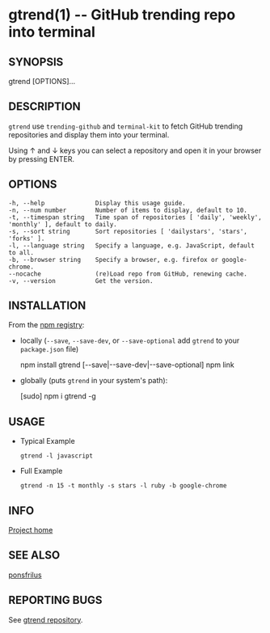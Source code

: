 gtrend(1) -- GitHub trending repo into terminal
===============================================

SYNOPSIS
--------

gtrend [OPTIONS]...


DESCRIPTION
-----------

`gtrend` use `trending-github` and `terminal-kit` to fetch GitHub trending repositories and display them into your terminal.

Using ↑ and ↓ keys you can select a repository and open it in your browser by pressing ENTER.


OPTIONS
-------

    -h, --help              Display this usage guide.
    -n, --num number        Number of items to display, default to 10.
    -t, --timespan string   Time span of repositories [ 'daily', 'weekly', 'monthly' ], default to daily.
    -s, --sort string       Sort repositories [ 'dailystars', 'stars', 'forks' ].
    -l, --language string   Specify a language, e.g. JavaScript, default to all.
    -b, --browser string    Specify a browser, e.g. firefox or google-chrome.
    --nocache               (re)Load repo from GitHub, renewing cache.
    -v, --version           Get the version.



INSTALLATION
------------

From the [npm registry](https://npmjs.com):

* locally (`--save`, `--save-dev`, or `--save-optional` add `gtrend` to your `package.json` file)

    npm install gtrend [--save|--save-dev|--save-optional]
    npm link

* globally (puts `gtrend` in your system's path):

    [sudo] npm i gtrend -g


USAGE
-----

* Typical Example  

    `gtrend -l javascript`

* Full Example  

    `gtrend -n 15 -t monthly -s stars -l ruby -b google-chrome`


INFO
----

[Project home](https://github.com/ponsfrilus/gtrend)


SEE ALSO
--------

[ponsfrilus](https://github.com/ponsfrilus)


REPORTING BUGS
--------------

See [gtrend repository](https://github.com/ponsfrilus/gtrend/issues).


[//]: # (rm doc/gtrend.1 && marked-man --version v0.0.3 --manual 'GitHub Utilities' doc/MAN.md > doc/gtrend.1 && man gtrend)
